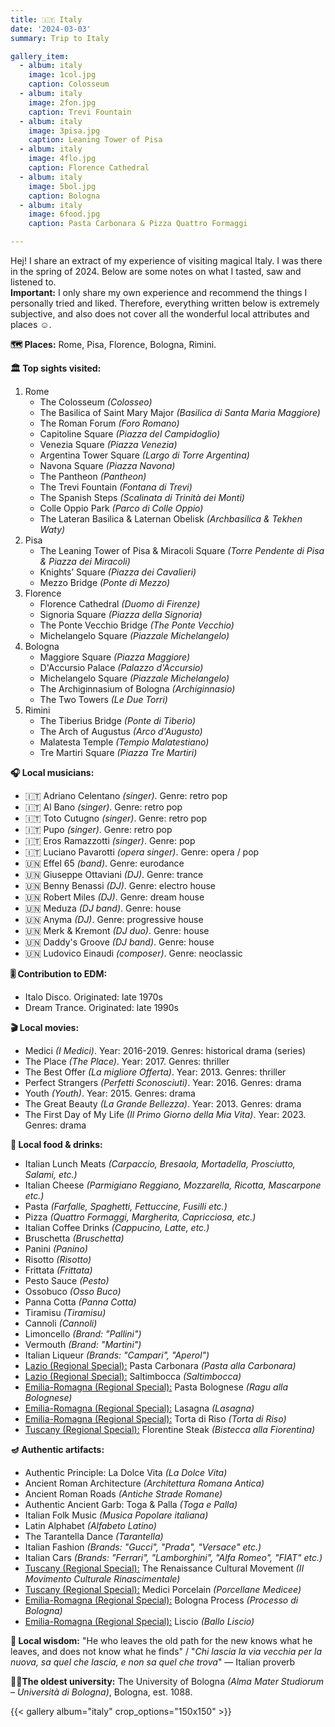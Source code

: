 ```yaml
---
title: 🇮🇹 Italy
date: '2024-03-03'
summary: Trip to Italy

gallery_item:
  - album: italy
    image: 1col.jpg
    caption: Colosseum
  - album: italy
    image: 2fon.jpg
    caption: Trevi Fountain
  - album: italy
    image: 3pisa.jpg
    caption: Leaning Tower of Pisa
  - album: italy
    image: 4flo.jpg
    caption: Florence Cathedral
  - album: italy
    image: 5bol.jpg
    caption: Bologna
  - album: italy
    image: 6food.jpg
    caption: Pasta Carbonara & Pizza Quattro Formaggi

---
```

Hej! I share an extract of my experience of visiting magical Italy. I was there in the spring of 2024. Below are some notes on what I tasted, saw and listened to.<br>
<b>Important:</b> I only share my own experience and recommend the things I personally tried and liked. Therefore, everything written below is extremely subjective, and also does not cover all the wonderful local attributes and places ☺️.

<b>🗺 Places:</b> Rome, Pisa, Florence, Bologna, Rimini.<br>

<b>🏛 Top sights visited: </b>
1. Rome
    - The Colosseum <i>(Colosseo)</i>
    - The Basilica of Saint Mary Major <i>(Basilica di Santa Maria Maggiore)</i>
    - The Roman Forum <i>(Foro Romano)</i>
    - Capitoline Square <i>(Piazza del Campidoglio)</i>
    - Venezia Square <i>(Piazza Venezia)</i>
    - Argentina Tower Square <i>(Largo di Torre Argentina)</i>
    - Navona Square <i>(Piazza Navona)</i>
    - The Pantheon <i>(Pantheon)</i>
    - The Trevi Fountain <i>(Fontana di Trevi)</i>
    - The Spanish Steps <i>(Scalinata di Trinità dei Monti)</i>
    - Colle Oppio Park <i>(Parco di Colle Oppio)</i>
    - The Lateran Basilica & Laternan Obelisk <i>(Archbasilica & Tekhen Waty)</i>
2. Pisa 
    - The Leaning Tower of Pisa & Miracoli Square <i>(Torre Pendente di Pisa & Piazza dei Miracoli)</i>
    - Knights’ Square <i>(Piazza dei Cavalieri)</i>
    - Mezzo Bridge <i>(Ponte di Mezzo)</i>
3. Florence
    - Florence Cathedral <i>(Duomo di Firenze)</i>
    - Signoria Square <i>(Piazza della Signoria)</i>
    - The Ponte Vecchio Bridge <i>(The Ponte Vecchio)</i>
    - Michelangelo Square <i>(Piazzale Michelangelo)</i>
4. Bologna
    - Maggiore Square <i>(Piazza Maggiore)</i>
    - D'Accursio Palace <i>(Palazzo d'Accursio)</i>
    - Michelangelo Square <i>(Piazzale Michelangelo)</i>
    - The Archiginnasium of Bologna <i>(Archiginnasio)</i>
    - The Two Towers <i>(Le Due Torri)</i>
5. Rimini
    - The Tiberius Bridge <i>(Ponte di Tiberio)</i>
    - The Arch of Augustus <i>(Arco d'Augusto)</i>
    - Malatesta Temple <i>(Tempio Malatestiano)</i>
    - Tre Martiri Square <i>(Piazza Tre Martiri)</i>


<b>🎧 Local musicians: </b>
- 🇮🇹 Adriano Celentano <i>(singer)</i>. Genre: retro pop
- 🇮🇹 Al Bano <i>(singer)</i>. Genre: retro pop
- 🇮🇹 Toto Cutugno <i>(singer)</i>. Genre: retro pop
- 🇮🇹 Pupo <i>(singer)</i>. Genre: retro pop
- 🇮🇹 Eros Ramazzotti <i>(singer)</i>. Genre: pop
- 🇮🇹 Luciano Pavarotti <i>(opera singer)</i>. Genre: opera / pop
- 🇺🇳 Effel 65 <i>(band)</i>. Genre: eurodance
- 🇺🇳 Giuseppe Ottaviani <i>(DJ)</i>. Genre: trance
- 🇺🇳 Benny Benassi <i>(DJ)</i>. Genre: electro house
- 🇺🇳 Robert Miles <i>(DJ)</i>. Genre: dream house
- 🇺🇳 Meduza <i>(DJ band)</i>. Genre: house
- 🇺🇳 Anyma <i>(DJ)</i>. Genre: progressive house
- 🇺🇳 Merk & Kremont <i>(DJ duo)</i>. Genre: house
- 🇺🇳 Daddy's Groove <i>(DJ band)</i>. Genre: house
- 🇺🇳 Ludovico Einaudi <i>(composer)</i>. Genre: neoclassic

<b>🎚️ Contribution to EDM: </b>
- Italo Disco. Originated: late 1970s
- Dream Trance. Originated: late 1990s


<b>🎬 Local movies:</b>
- Medici <i>(I Medici)</i>. Year: 2016-2019. Genres: historical drama (series)
- The Place <i>(The Place)</i>. Year: 2017. Genres: thriller
- The Best Offer <i>(La migliore Offerta)</i>. Year: 2013. Genres: thriller
- Perfect Strangers <i>(Perfetti Sconosciuti)</i>. Year: 2016. Genres: drama
- Youth <i>(Youth)</i>. Year: 2015. Genres: drama
- The Great Beauty <i>(La Grande Bellezza)</i>. Year: 2013. Genres: drama
- The First Day of My Life <i>(Il Primo Giorno della Mia Vita)</i>. Year: 2023. Genres: drama


<b>🥘 Local food & drinks: </b>
- Italian Lunch Meats <i>(Carpaccio, Bresaola, Mortadella, Prosciutto, Salami, etc.)</i>
- Italian Cheese <i>(Parmigiano Reggiano, Mozzarella, Ricotta, Mascarpone etc.)</i>
- Pasta <i>(Farfalle, Spaghetti, Fettuccine, Fusilli etc.)</i>
- Pizza <i>(Quattro Formaggi, Margherita, Capricciosa, etc.)</i>
- Italian Coffee Drinks <i>(Cappucino, Latte, etc.)</i>
- Bruschetta <i>(Bruschetta)</i>
- Panini <i>(Panino)</i>
- Risotto <i>(Risotto)</i>
- Frittata <i>(Frittata)</i>
- Pesto Sauce <i>(Pesto)</i>
- Ossobuco <i>(Osso Buco)</i>
- Panna Cotta <i>(Panna Cotta)</i>
- Tiramisu <i>(Tiramisu)</i>
- Cannoli <i>(Cannoli)</i>
- Limoncello <i>(Brand: "Pallini")</i> 
- Vermouth <i>(Brand: "Martini")</i> 
- Italian Liqueur <i>(Brands: "Campari", "Aperol")</i> 
- <u>Lazio (Regional Special):</u> Pasta Carbonara <i>(Pasta alla Carbonara)</i>
- <u>Lazio (Regional Special):</u> Saltimbocca <i>(Saltimbocca)</i>
- <u>Emilia-Romagna (Regional Special):</u> Pasta Bolognese <i>(Ragu alla Bolognese)</i>
- <u>Emilia-Romagna (Regional Special):</u> Lasagna <i>(Lasagna)</i>
- <u>Emilia-Romagna (Regional Special):</u> Torta di Riso <i>(Torta di Riso)</i>
- <u>Tuscany (Regional Special):</u> Florentine Steak <i>(Bistecca alla Fiorentina)</i>


<b>🪔 Authentic artifacts:</b>
- Authentic Principle: La Dolce Vita <i>(La Dolce Vita)</i> 
- Ancient Roman Architecture <i>(Architettura Romana Antica)</i> 
- Ancient Roman Roads <i>(Antiche Strade Romane)</i> 
- Authentic Ancient Garb: Toga & Palla <i>(Toga e Palla)</i> 
- Italian Folk Music <i>(Musica Popolare italiana)</i> 
- Latin Alphabet <i>(Alfabeto Latino)</i> 
- The Tarantella Dance <i>(Tarantella)</i> 
- Italian Fashion <i>(Brands: "Gucci", "Prada", "Versace" etc.)</i> 
- Italian Cars <i>(Brands: "Ferrari", "Lamborghini", "Alfa Romeo", "FIAT" etc.)</i>
- <u>Tuscany (Regional Special):</u> The Renaissance Cultural Movement <i>(Il Movimento Culturale Rinascimentale)</i> 
- <u>Tuscany (Regional Special):</u> Medici Porcelain <i>(Porcellane Medicee)</i> 
- <u>Emilia-Romagna (Regional Special):</u> Bologna Process <i>(Processo di Bologna)</i> 
- <u>Emilia-Romagna (Regional Special):</u> Liscio <i>(Ballo Liscio)</i> 


<b>🦉 Local wisdom:</b> "He who leaves the old path for the new knows what he leaves, and does not know what he finds"  / "<i>Chi lascia la via vecchia per la nuova, sa quel che lascia, e non sa quel che trova</i>" — Italian proverb


<b>👨‍🎓The oldest university:</b> The University of Bologna <i>(Alma Mater Studiorum – Università di Bologna)</i>, Bologna, est. 1088. 


{{< gallery album="italy" crop_options="150x150" >}}
   

